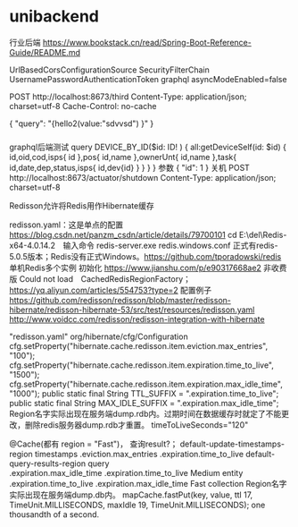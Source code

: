 # unibackend
行业后端
https://www.bookstack.cn/read/Spring-Boot-Reference-Guide/README.md

UrlBasedCorsConfigurationSource
SecurityFilterChain
UsernamePasswordAuthenticationToken
graphql asyncModeEnabled=false

POST http://localhost:8673/third
Content-Type: application/json; charset=utf-8
Cache-Control: no-cache

{   "query": "{hello2(value:\"sdvvsd\") }" }

###
graphql后端测试
  query DEVICE_BY_ID($id: ID! ) {
    all:getDeviceSelf(id: $id) {
			id,oid,cod,isps{
				id
			},pos{
				id,name
			},ownerUnt{
				id,name
			},task{
				id,date,dep,status,isps{ id,dev{id} }
			}
		}
	}
参数
{
  "id": 1
}
关机
POST http://localhost:8673/actuator/shutdown
Content-Type: application/json; charset=utf-8

Redisson允许将Redis用作Hibernate缓存
<!-- Redisson Region Cache factory -->
<property name="hibernate.cache.region.factory_class" value="org.redisson.hibernate.RedissonRegionFactory" />
<!-- or 具有本地缓存​​支持-->
<property name="hibernate.cache.region.factory_class" value="org.redisson.hibernate.RedissonLocalCachedRegionFactory" />

redisson.yaml：这是单点的配置 https://blog.csdn.net/panzm_csdn/article/details/79700101
cd E:\del\Redis-x64-4.0.14.2　输入命令 redis-server.exe redis.windows.conf
正式有redis-5.0.5版本；Redis没有正式Windows。https://github.com/tporadowski/redis
单机Redis多个实例 初始化 https://www.jianshu.com/p/e90317668ae2
非收费版 Could not load　CachedRedisRegionFactory；　https://yq.aliyun.com/articles/554753?type=2
配置例子
https://github.com/redisson/redisson/blob/master/redisson-hibernate/redisson-hibernate-53/src/test/resources/redisson.yaml
http://www.voidcc.com/redisson/redisson-integration-with-hibernate

"redisson.yaml" org/hibernate/cfg/Configuration
        cfg.setProperty("hibernate.cache.redisson.item.eviction.max_entries", "100");
        cfg.setProperty("hibernate.cache.redisson.item.expiration.time_to_live", "1500");
        cfg.setProperty("hibernate.cache.redisson.item.expiration.max_idle_time", "1000");
    public static final String TTL_SUFFIX = ".expiration.time_to_live";
    public static final String MAX_IDLE_SUFFIX = ".expiration.max_idle_time";
Region名字实际出现在服务端dump.rdb内。过期时间在数据缓存时就定了不能更改，删除redis服务器dump.rdb才重置。
timeToLiveSeconds="120"

@Cache(都有 region = "Fast")， 查询result?；
default-update-timestamps-region   timestamps   .eviction.max_entries .expiration.time_to_live
default-query-results-region   query   
.expiration.max_idle_time 
.expiration.time_to_live 
Medium entity  .expiration.time_to_live .expiration.max_idle_time
Fast  collection 
Region名字实际出现在服务端dump.db内。
mapCache.fastPut(key, value, ttl 17, TimeUnit.MILLISECONDS, maxIdle 19, TimeUnit.MILLISECONDS); one thousandth of a second.
